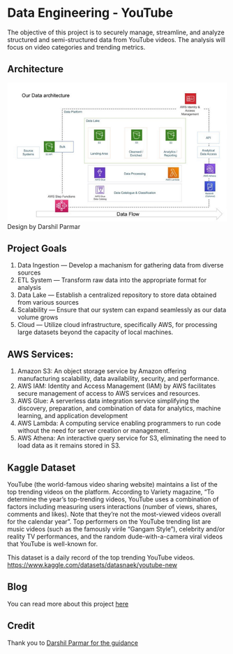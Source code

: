 # Data Engineering - YouTube
The objective of this project is to securely manage, streamline, and analyze structured and semi-structured data from YouTube videos. The analysis will focus on video categories and trending metrics.

## Architecture
![Source: Darshil Parmar](https://github.com/GabrielBrionesL/de-aws-youtube/blob/main/architecture%20diagram.png)
Design by Darshil Parmar

## Project Goals
1. Data Ingestion — Develop a machanism for gathering data from diverse sources
2. ETL System — Transform raw data into the appropriate format for analysis
3. Data Lake — Establish a centralized repository to store data obtained from various sources
4. Scalability — Ensure that our system can expand seamlessly as our data volume grows
5. Cloud — Utilize cloud infrastructure, specifically AWS, for processing large datasets beyond the capacity of local machines.

## AWS Services:
1. Amazon S3: An object storage service by Amazon offering manufacturing scalability, data availability, security, and performance.
2. AWS IAM: Identity and Access Management (IAM) by AWS facilitates secure management of access to AWS services and resources.
3. AWS Glue: A serverless data integration service simplifying the discovery, preparation, and combination of data for analytics, machine learning, and application development
4. AWS Lambda: A computing service enabling programmers to run code without the need for server creation or management.
5. AWS Athena: An interactive query service for S3, eliminating the need to load data as it remains stored in S3.

## Kaggle Dataset
YouTube (the world-famous video sharing website) maintains a list of the top trending videos on the platform. According to Variety magazine, “To determine the year’s top-trending videos, YouTube uses a combination of factors including measuring users interactions (number of views, shares, comments and likes). Note that they’re not the most-viewed videos overall for the calendar year”. Top performers on the YouTube trending list are music videos (such as the famously virile “Gangam Style”), celebrity and/or reality TV performances, and the random dude-with-a-camera viral videos that YouTube is well-known for.

This dataset is a daily record of the top trending YouTube videos.
https://www.kaggle.com/datasets/datasnaek/youtube-new

## Blog
You can read more about this project [here](https://medium.com/@gabrielbrionesloria/building-a-scalable-data-engineering-pipeline-for-youtube-data-analysis-b2fd8adea318)

## Credit
Thank you to [Darshil Parmar for the guidance](https://www.youtube.com/watch?v=yZKJFKu49Dk&list=PLBJe2dFI4sguF2nU6Z3Od7BX8eALZN3mU) 
